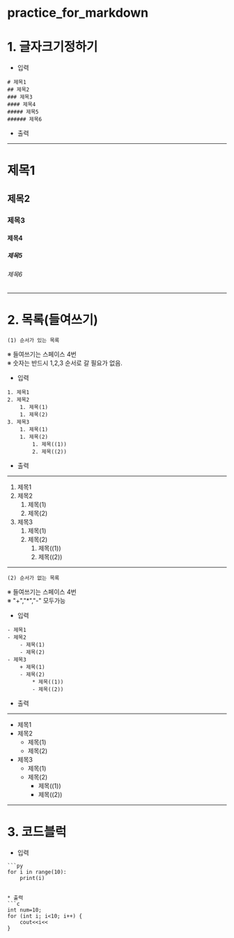 # practice_for_markdown

# 1. 글자크기정하기

* 입력
```
# 제목1  
## 제목2  
### 제목3  
#### 제목4  
##### 제목5  
###### 제목6  
```
* 출력
-----
# 제목1  
## 제목2  
### 제목3  
#### 제목4  
##### 제목5  
###### 제목6 
-----

# 2. 목록(들여쓰기)

    (1) 순서가 있는 목록  
※ 들여쓰기는 스페이스 4번  
※ 숫자는 반드시 1,2,3 순서로 갈 필요가 없음.  
* 입력
```
1. 제목1  
2. 제목2  
    1. 제목(1)  
    1. 제목(2)  
3. 제목3
    1. 제목(1)
    1. 제목(2)  
        1. 제목((1))  
        2. 제목((2))    
```
* 출력
---
1. 제목1  
1. 제목2  
    1. 제목(1)  
    2. 제목(2)  
1. 제목3  
    1. 제목(1)  
    1. 제목(2)  
        1. 제목((1))  
        1. 제목((2))  
---


    (2) 순서가 없는 목록  
※ 들여쓰기는 스페이스 4번  
※ "+","*","-" 모두가능
* 입력
```
- 제목1  
- 제목2  
    - 제목(1)  
    - 제목(2)  
- 제목3
    + 제목(1)
    - 제목(2)  
        * 제목((1))  
        - 제목((2))    
```
* 출력
---
- 제목1  
- 제목2  
    - 제목(1)  
    - 제목(2)  
- 제목3
    - 제목(1)
    - 제목(2)  
        - 제목((1))  
        - 제목((2))  
---

# 3. 코드블럭

* 입력
```
```py
for i in range(10):
    print(i)
```
```

* 출력
```c
int num=10;
for (int i; i<10; i++) {
    cout<<i<<
}
```
